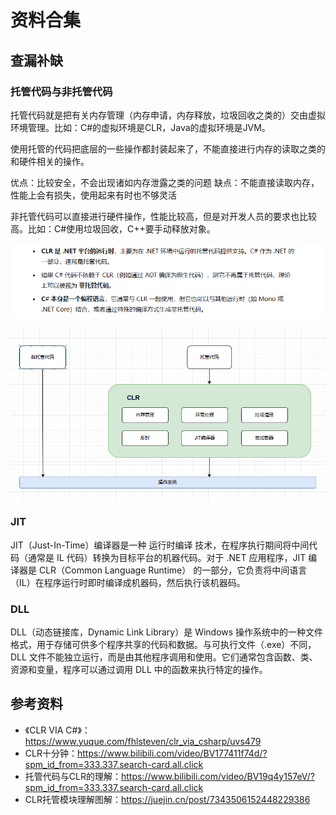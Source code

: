# 资料合集

## 查漏补缺
### 托管代码与非托管代码
托管代码就是把有关内存管理（内存申请，内存释放，垃圾回收之类的）交由虚拟环境管理。比如：C#的虚拟环境是CLR，Java的虚拟环境是JVM。

使用托管的代码把底层的一些操作都封装起来了，不能直接进行内存的读取之类的和硬件相关的操作。

优点：比较安全，不会出现诸如内存泄露之类的问题
缺点：不能直接读取内存，性能上会有损失，使用起来有时也不够灵活

非托管代码可以直接进行硬件操作，性能比较高，但是对开发人员的要求也比较高。比如：C#使用垃圾回收，C++要手动释放对象。

![2024-11-12-08-29-23.png](./images/2024-11-12-08-29-23.png)

![2024-11-13-03-41-13.png](./images/2024-11-13-03-41-13.png)

### JIT
JIT（Just-In-Time）编译器是一种 运行时编译 技术，在程序执行期间将中间代码（通常是 IL 代码）转换为目标平台的机器代码。对于 .NET 应用程序，JIT 编译器是 CLR（Common Language Runtime） 的一部分，它负责将中间语言（IL）在程序运行时即时编译成机器码，然后执行该机器码。

### DLL
DLL（动态链接库，Dynamic Link Library）是 Windows 操作系统中的一种文件格式，用于存储可供多个程序共享的代码和数据。与可执行文件（.exe）不同，DLL 文件不能独立运行，而是由其他程序调用和使用。它们通常包含函数、类、资源和变量，程序可以通过调用 DLL 中的函数来执行特定的操作。

## 参考资料
- 《CLR VIA C#》：https://www.yuque.com/fhlsteven/clr_via_csharp/uvs479
- CLR十分钟：https://www.bilibili.com/video/BV177411f74d/?spm_id_from=333.337.search-card.all.click
- 托管代码与CLR的理解：https://www.bilibili.com/video/BV19q4y157eV/?spm_id_from=333.337.search-card.all.click
- CLR托管模块理解图解：https://juejin.cn/post/7343506152448229386